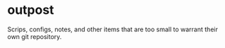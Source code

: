 # outpost
Scrips, configs, notes, and other items that are too small to warrant their own git repository.
